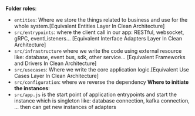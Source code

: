 **Folder roles**:
- `entities`: Where we store the things related to business and use for the whole system.[Equivalent Entities Layer In Clean Architecture]
- `src/entrypoints`: where the client call in our app: RESTful, websocket, gRPC, eventListeners... [Equivalent Interface Adapters Layer In Clean Architecture]
- `src/infrastructure` where we write the code using external resource like: database, event bus, sdk, other service... [Equivalent Frameworks and Drivers In Clean Architecture]
- `src/usecases`: Where we write the core application logic.[Equivalent Use Cases Layer In Clean Architecture]
- `src/configuration`: where we reverse the dependency 
**Where to initiate the instances**:
- `src/app.js` is the start point of application entrypoints and start the instance which is singleton like: database connection, kafka connection, ... then can get new instances of adapters